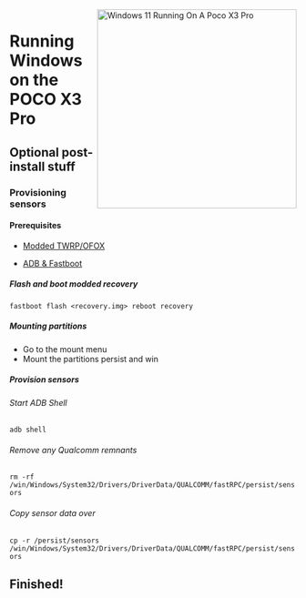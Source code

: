 <img align="right" src="https://github.com/wormstest/src_vayu_windows/blob/main/2Poco X3 Pro Windows.png" width="350" alt="Windows 11 Running On A Poco X3 Pro">


# Running Windows on the POCO X3 Pro

## Optional post-install stuff

### Provisioning sensors

#### Prerequisites

- [Modded TWRP/OFOX](../../../../releases/Recoveries)

- [ADB & Fastboot](https://developer.android.com/studio/releases/platform-tools)

##### Flash and boot modded recovery

```fastboot flash <recovery.img> reboot recovery```

##### Mounting partitions

- Go to the mount menu
- Mount the partitions persist and win

##### Provision sensors

###### Start ADB Shell

```adb shell```

###### Remove any Qualcomm remnants

```rm -rf /win/Windows/System32/Drivers/DriverData/QUALCOMM/fastRPC/persist/sensors```

###### Copy sensor data over

```cp -r /persist/sensors /win/Windows/System32/Drivers/DriverData/QUALCOMM/fastRPC/persist/sensors```

## Finished!
